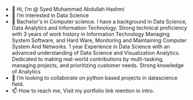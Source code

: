 - 👋 Hi, I’m @ Syed Muhammad Abdullah Hashmi
- 👀 I’m interested in Data Science
- 🌱 Bachelor's in Computer science. I have a background in Data Science, Data Analytics and Information Technology. Strong technical proficiency with 3 years of work         history in Information Technology Managing System Software, and Hard Ware, Monitoring and Maintaining Computer System And Networks. 
      1 year Experience in Data Science with an advanced understanding of Data Science and Visualization Analytics. Dedicated to making real-world contributions by           multi-tasking, managing projects, and prioritizing customer needs. Strong knowledge of Analytics
- 💞️ I’m looking to collaborate on python based projects in datascience field.
- 📫 How to reach me, Visit my portfolio link mention in intro.


